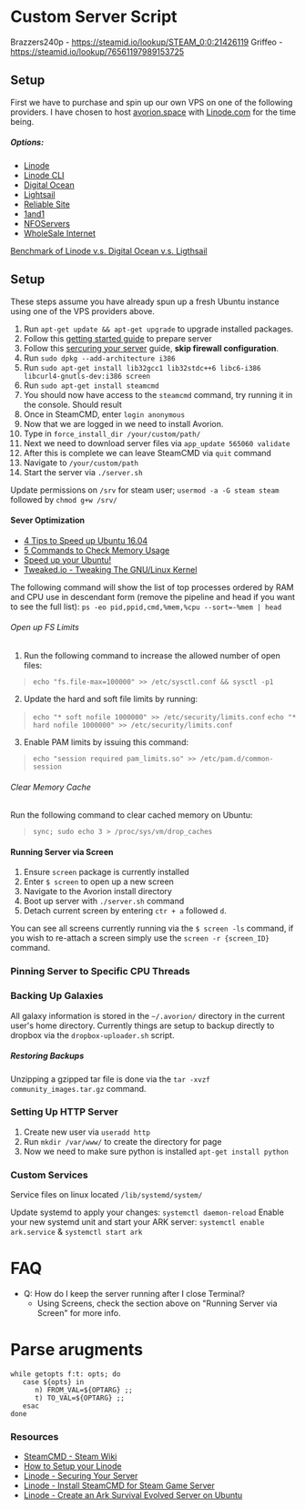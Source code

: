 # Custom Server Script

Brazzers240p - https://steamid.io/lookup/STEAM_0:0:21426119
Griffeo - https://steamid.io/lookup/76561197989153725


## Setup

First we have to purchase and spin up our own VPS on one of the following providers.  I have chosen to host [avorion.space](http://avorion.space) with [Linode.com](http://linode.com) for the time being.


##### Options:

- [Linode](https://www.linode.com/pricing)
 - [Linode CLI](https://github.com/linode/cli)
- [Digital Ocean](https://www.digitalocean.com/pricing/#droplet)
- [Lightsail](https://amazonlightsail.com/pricing/)
- [Reliable Site](http://www.reliablesite.net/dedicated-servers/)
- [1and1](https://www.1and1.com/game-server-hosting)
- [NFOServers](https://www.nfoservers.com/order-virtual-dedicated-server.php)
- [WholeSale Internet](https://www.wholesaleinternet.net/dedicated/)

[Benchmark of Linode v.s. Digital Ocean v.s. Ligthsail](https://joshtronic.com/2016/12/01/ten-dollar-showdown-linode-vs-digitalocean-vs-lightsail/)

## Setup

These steps assume you have already spun up a fresh Ubuntu instance using one of the VPS providers above.

1. Run `apt-get update && apt-get upgrade` to upgrade installed packages.
2. Follow this [getting started guide](https://www.linode.com/docs/getting-started) to prepare server
3. Follow this [sercuring your server](https://www.linode.com/docs/security/securing-your-server) guide, **skip firewall configuration**.
4. Run `sudo dpkg --add-architecture i386`
5. Run `sudo apt-get install lib32gcc1 lib32stdc++6 libc6-i386 libcurl4-gnutls-dev:i386 screen`
6. Run `sudo apt-get install steamcmd`
7. You should now have access to the `steamcmd` command, try running it in the console.  Should result
8. Once in SteamCMD, enter `login anonymous`
9. Now that we are logged in we need to install Avorion.
10. Type in `force_install_dir /your/custom/path/`
11. Next we need to download server files via `app_update 565060 validate`
12. After this is complete we can leave SteamCMD via `quit` command
13. Navigate to `/your/custom/path`
14. Start the server via `./server.sh`


Update permissions on `/srv` for steam user;
`usermod -a -G steam steam` followed by `chmod g+w /srv/`

#### Sever Optimization

- [4 Tips to Speed up Ubuntu 16.04](https://www.linuxbabe.com/ubuntu/4-tips-speed-up-ubuntu-16-04)
- [5 Commands to Check Memory Usage](https://www.linux.com/blog/5-commands-check-memory-usage-linux)
- [Speed up your Ubuntu!](https://sites.google.com/site/easylinuxtipsproject/speed)
- [Tweaked.io - Tweaking The GNU/Linux Kernel](https://tweaked.io/guide/kernel/)



The following command will show the list of top processes ordered by RAM and CPU use in descendant form (remove the pipeline and head if you want to see the full list): `ps -eo pid,ppid,cmd,%mem,%cpu --sort=-%mem | head`


###### Open up FS Limits

1. Run the following command to increase the allowed number of open files:
> `echo "fs.file-max=100000" >> /etc/sysctl.conf && sysctl -p1`

2. Update the hard and soft file limits by running:
> `echo "* soft nofile 1000000" >> /etc/security/limits.conf`
> `echo "* hard nofile 1000000" >> /etc/security/limits.conf`

3. Enable PAM limits by issuing this command:
> `echo "session required pam_limits.so" >> /etc/pam.d/common-session`

###### Clear Memory Cache

Run the following command to clear cached memory on Ubuntu:
> `sync; sudo echo 3 > /proc/sys/vm/drop_caches`


#### Running Server via Screen

1. Ensure `screen` package is currently installed
2. Enter `$ screen` to open up a new screen
3. Navigate to the Avorion install directory
4. Boot up server with `./server.sh` command
5. Detach current screen by entering `ctr + a` followed `d`.

You can see all screens currently running via the `$ screen -ls` command, if you wish to re-attach a screen simply use the `screen -r {screen_ID}` command.

### Pinning Server to Specific CPU Threads


### Backing Up Galaxies

All galaxy information is stored in the `~/.avorion/` directory in the current user's home directory.  Currently things are setup to backup directly to dropbox via the `dropbox-uploader.sh` script.

##### Restoring Backups

Unzipping a gzipped tar file is done via the `tar -xvzf community_images.tar.gz` command.


### Setting Up HTTP Server

1. Create new user via `useradd http`
2. Run `mkdir /var/www/` to create the directory for page
3. Now we need to make sure python is installed `apt-get install python`



### Custom Services

Service files on linux located `/lib/systemd/system/`

Update systemd to apply your changes: `systemctl daemon-reload`
Enable your new systemd unit and start your ARK server: `systemctl enable ark.service` & `systemctl start ark`


# FAQ

* Q: How do I keep the server running after I close Terminal?
	* Using Screens, check the section above on "Running Server via Screen" for more info.


# Parse arugments
```
while getopts f:t: opts; do
   case ${opts} in
      n) FROM_VAL=${OPTARG} ;;
      t) TO_VAL=${OPTARG} ;;
   esac
done
```

### Resources

- [SteamCMD - Steam Wiki](https://developer.valvesoftware.com/wiki/SteamCMD)
- [How to Setup your Linode](http://feross.org/how-to-setup-your-linode/)
- [Linode - Securing Your Server](https://www.linode.com/docs/security/securing-your-server)
- [Linode - Install SteamCMD for Steam Game Server](https://www.linode.com/docs/applications/game-servers/install-steamcmd-for-a-steam-game-server)
- [Linode - Create an Ark Survival Evolved Server on Ubuntu](https://www.linode.com/docs/applications/game-servers/create-an-ark-survival-evolved-server-on-ubuntu-16-04)